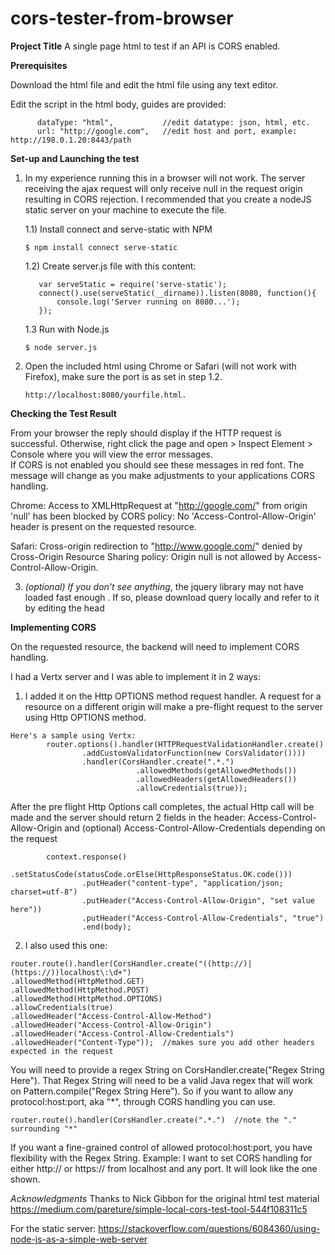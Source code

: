 # cors-tester-from-browser

__Project Title__
A single page html to test if an API is CORS enabled.

__Prerequisites__

Download the html file and edit the html file using any text editor.

Edit the script in the html body, guides are provided:<br>
```
      dataType: "html",           //edit datatype: json, html, etc.
      url: "http://google.com",   //edit host and port, example: http://198.0.1.20:8443/path
```      

__Set-up and Launching the test__

1) In my experience running this in a browser will not work. The server receiving the ajax 
request will only receive null in the request origin resulting in CORS rejection. I recommended that you create a nodeJS static server on your machine to execute the file. 
    
    1.1) Install connect and serve-static with NPM
    
    ```$ npm install connect serve-static```

    1.2) Create server.js file with this content:
    ``` var connect = require('connect');
       var serveStatic = require('serve-static');
       connect().use(serveStatic(__dirname)).listen(8080, function(){
           console.log('Server running on 8080...');
       });
    ```
    
    1.3 Run with Node.js
    ```
    $ node server.js
    ```

2) Open the included html using Chrome or Safari (will not work with Firefox), make sure the 
port is as set in step 1.2.
    ```
    http://localhost:8080/yourfile.html.
    ```


__Checking the Test Result__

From your browser the reply should display if the HTTP request is successful. Otherwise, right 
click the page and open > Inspect Element > Console where you will view the error messages.<br>
If CORS is not enabled you should see these messages in red font. The message will change as you 
make adjustments to your applications CORS handling.

Chrome:
Access to XMLHttpRequest at "http://google.com/" from origin 'null' has been blocked by CORS policy: No 'Access-Control-Allow-Origin' header is present on the requested resource.

Safari:
Cross-origin redirection to "http://www.google.com/" denied by Cross-Origin Resource Sharing 
policy: Origin null is not allowed by Access-Control-Allow-Origin.

3) _(optional) If you don't see anything_, the jquery library may not have loaded fast enough . If so, please download query locally and refer to it by editing the head  <script src="https://ajax.googleapis.com/ajax/libs/jquery/3.4.0/jquery.min.js"></script>

__Implementing CORS__

On the requested resource, the backend will need to implement CORS handling. 

I had a Vertx server and I was able to implement it in 2 ways:
1) I added it on the Http OPTIONS method request handler. 
A request for a resource on a different origin will make a pre-flight request to the server using Http OPTIONS method.
```
Here's a sample using Vertx:
        router.options().handler(HTTPRequestValidationHandler.create()
                .addCustomValidatorFunction(new CorsValidator())))
                .handler(CorsHandler.create(".*.")
                            .allowedMethods(getAllowedMethods())
                            .allowedHeaders(getAllowedHeaders())
                            .allowCredentials(true));
```
After the pre flight Http Options call completes, the actual Http call will be made and the server should return 2 fields in the header:
Access-Control-Allow-Origin and (optional) Access-Control-Allow-Credentials depending on the request
```
        context.response()
                .setStatusCode(statusCode.orElse(HttpResponseStatus.OK.code()))
                .putHeader("content-type", "application/json; charset=utf-8")
                .putHeader("Access-Control-Allow-Origin", "set value here"))
                .putHeader("Access-Control-Allow-Credentials", "true")
                .end(body);
```
2) I also used this one:
```
router.route().handler(CorsHandler.create("((http://)|(https://))localhost\:\d+")  
.allowedMethod(HttpMethod.GET)
.allowedMethod(HttpMethod.POST)
.allowedMethod(HttpMethod.OPTIONS)
.allowCredentials(true)
.allowedHeader("Access-Control-Allow-Method")
.allowedHeader("Access-Control-Allow-Origin")
.allowedHeader("Access-Control-Allow-Credentials")
.allowedHeader("Content-Type"));  //makes sure you add other headers expected in the request
```
You will need to provide a regex String on CorsHandler.create("Regex String Here"). That Regex String will need to be a valid Java regex that will work on Pattern.compile("Regex String Here"). So if you want to allow any protocol:host:port, aka "*", through CORS handling you can use.
```
router.route().handler(CorsHandler.create(".*.")  //note the "." surrounding "*"
```
If you want a fine-grained control of allowed protocol:host:port, you have flexibility with the Regex String. Example: I want to set CORS handling for either http:// or https:// from localhost and any port. It will look like the one shown.


_Acknowledgments_
Thanks to Nick Gibbon for the original html test material
https://medium.com/pareture/simple-local-cors-test-tool-544f108311c5

For the static server:
https://stackoverflow.com/questions/6084360/using-node-js-as-a-simple-web-server
